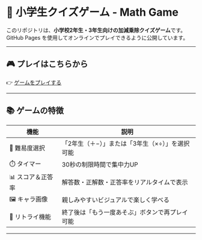 # 🧮 小学生クイズゲーム - Math Game

このリポジトリは、**小学校2年生・3年生向けの加減乗除クイズゲーム**です。  
GitHub Pages を使用してオンラインでプレイできるように公開しています。


---

## 🎮 プレイはこちらから

👉 [ゲームをプレイする](https://kaorina.github.io/math_game/)

---

## 📚 ゲームの特徴

| 機能              | 説明 |
|-------------------|------|
| 🔢 難易度選択     | 「2年生（＋−）」または「3年生（×÷）」を選択可能 |
| ⏱️ タイマー       | 30秒の制限時間で集中力UP |
| 📊 スコア＆正答率 | 解答数・正解数・正答率をリアルタイムで表示 |
| 🖼️ キャラ画像     | 親しみやすいビジュアルで楽しく学べる |
| 🔁 リトライ機能   | 終了後は「もう一度あそぶ」ボタンで再プレイ可能 |

---
